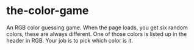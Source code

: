 # the-color-game
An RGB color guessing game.
When the page loads, you get six random colors, these are always different. One of those colors is listed up in the header in RGB.
Your job is to pick which color is it.
